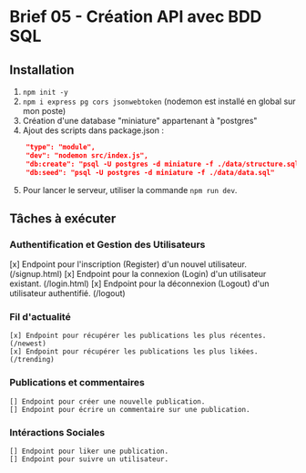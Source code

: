 # Brief 05 - Création API avec BDD SQL

## Installation
1. `npm init -y`
2. `npm i express pg cors jsonwebtoken` (nodemon est installé en global sur mon poste)
3. Création d'une database "miniature" appartenant à "postgres"
4. Ajout des scripts dans package.json : 
```json
    "type": "module",
    "dev": "nodemon src/index.js",
    "db:create": "psql -U postgres -d miniature -f ./data/structure.sql",
    "db:seed": "psql -U postgres -d miniature -f ./data/data.sql"
```
5.  Pour lancer le serveur, utiliser la commande `npm run dev`. 

## Tâches à exécuter

### Authentification et Gestion des Utilisateurs

   [x] Endpoint pour l'inscription (Register) d'un nouvel utilisateur.      (/signup.html)
   [x] Endpoint pour la connexion (Login) d'un utilisateur existant.        (/login.html)
   [x] Endpoint pour la déconnexion (Logout) d'un utilisateur authentifié.  (/logout)

### Fil d'actualité

    [x] Endpoint pour récupérer les publications les plus récentes.         (/newest)
    [x] Endpoint pour récupérer les publications les plus likées.           (/trending)

### Publications et commentaires

    [] Endpoint pour créer une nouvelle publication.
    [] Endpoint pour écrire un commentaire sur une publication.

### Intéractions Sociales

    [] Endpoint pour liker une publication.
    [] Endpoint pour suivre un utilisateur.
